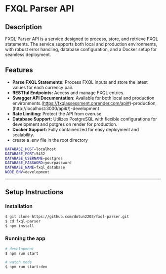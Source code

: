 # FXQL Parser API

## Description

FXQL Parser API is a service designed to process, store, and retrieve FXQL statements. The service supports both local and production environments, with robust error handling, database configuration, and a Docker setup for seamless deployment.

## Features

- **Parse FXQL Statements:** Process FXQL inputs and store the latest values for each currency pair.
- **RESTful Endpoints:** Access and manage FXQL entries.
- **Swagger API Documentation:** Available for both local and production environments.(https://fxqlassessment.onrender.com/api#)-production, (http://localhost:3000/api#/)-development 
- **Rate Limiting:** Protect the API from overuse.
- **Database Support:** Utilizes PostgreSQL with flexible configurations for development and potgres on render for production.
- **Docker Support:** Fully containerized for easy deployment and scalability.
- create  a .env file in the root directory

```bash
DATABASE_HOST=localhost
DATABASE_PORT=5432
DATABASE_USERNAME=postgres
DATABASE_PASSWORD=yourpassword
DATABASE_NAME=fxql_database
NODE_ENV=development
```

---

## Setup Instructions

### Installation

```bash
$ git clone https://github.com/dotun2203/fxql-parser.git
$ cd fxql-parser
$ npm install
```

### Running the app

```bash
# development
$ npm run start

# watch mode
$ npm run start:dev
```


```

